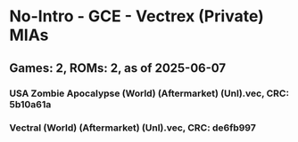 # No-Intro - GCE - Vectrex (Private) MIAs
## Games: 2, ROMs: 2, as of 2025-06-07

### USA Zombie Apocalypse (World) (Aftermarket) (Unl).vec, CRC: 5b10a61a
### Vectral (World) (Aftermarket) (Unl).vec, CRC: de6fb997

